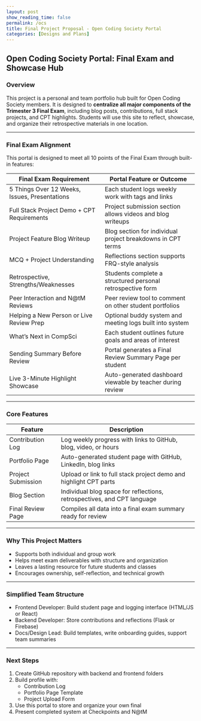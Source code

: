 ```yaml
---
layout: post 
show_reading_time: false
permalink: /ocs
title: Final Project Proposal - Open Coding Society Portal
categories: [Designs and Plans]
---
```


## Open Coding Society Portal: Final Exam and Showcase Hub

### Overview

This project is a personal and team portfolio hub built for Open Coding Society members. It is designed to **centralize all major components of the Trimester 3 Final Exam**, including blog posts, contributions, full stack projects, and CPT highlights. Students will use this site to reflect, showcase, and organize their retrospective materials in one location.

---

### Final Exam Alignment

This portal is designed to meet all 10 points of the Final Exam through built-in features:

| Final Exam Requirement                           | Portal Feature or Outcome                                      |
|--------------------------------------------------|----------------------------------------------------------------|
| 5 Things Over 12 Weeks, Issues, Presentations    | Each student logs weekly work with tags and links              |
| Full Stack Project Demo + CPT Requirements       | Project submission section allows videos and blog writeups     |
| Project Feature Blog Writeup                     | Blog section for individual project breakdowns in CPT terms    |
| MCQ + Project Understanding                      | Reflections section supports FRQ-style analysis                |
| Retrospective, Strengths/Weaknesses              | Students complete a structured personal retrospective form     |
| Peer Interaction and N@tM Reviews                | Peer review tool to comment on other student portfolios        |
| Helping a New Person or Live Review Prep         | Optional buddy system and meeting logs built into system       |
| What’s Next in CompSci                           | Each student outlines future goals and areas of interest       |
| Sending Summary Before Review                    | Portal generates a Final Review Summary Page per student       |
| Live 3-Minute Highlight Showcase                 | Auto-generated dashboard viewable by teacher during review     |

---

### Core Features

| Feature             | Description |
|---------------------|-------------|
| Contribution Log    | Log weekly progress with links to GitHub, blog, video, or hours |
| Portfolio Page      | Auto-generated student page with GitHub, LinkedIn, blog links   |
| Project Submission  | Upload or link to full stack project demo and highlight CPT parts |
| Blog Section        | Individual blog space for reflections, retrospectives, and CPT language |
| Final Review Page   | Compiles all data into a final exam summary ready for review    |

---

### Why This Project Matters

- Supports both individual and group work
- Helps meet exam deliverables with structure and organization
- Leaves a lasting resource for future students and classes
- Encourages ownership, self-reflection, and technical growth

---

### Simplified Team Structure

- Frontend Developer: Build student page and logging interface (HTML/JS or React)
- Backend Developer: Store contributions and reflections (Flask or Firebase)
- Docs/Design Lead: Build templates, write onboarding guides, support team summaries

---

### Next Steps

1. Create GitHub repository with backend and frontend folders
2. Build profile with:
    - Contribution Log
    - Portfolio Page Template
    - Project Upload Form
3. Use this portal to store and organize your own final
4. Present completed system at Checkpoints and N@tM
